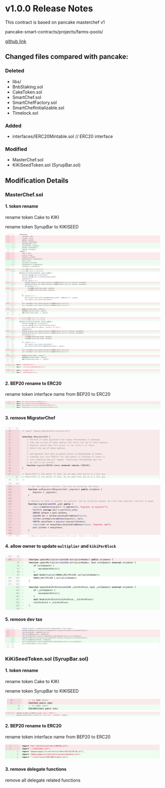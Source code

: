 # v1.0.0 Release Notes

This contract is based on pancake masterchef v1

pancake-smart-contracts/projects/farms-pools/ 

[github link](https://github.com/pancakeswap/pancake-smart-contracts/tree/master/projects/farms-pools)

## Changed files compared with pancake:

### Deleted
- libs/
- BnbStaking.sol
- CakeToken.sol
- SmartChef.sol
- SmartChefFactory.sol
- SmartChefInitializable.sol
- Timelock.sol

### Added
- interfaces/IERC20Mintable.sol  // ERC20 interface

### Modified
- MasterChef.sol
- KiKiSeedToken.sol (SyrupBar.sol)

## Modification Details

### MasterChef.sol

#### 1. token rename

rename token Cake to KIKI

rename token SyrupBar to KIKISEED

![](img/masterchef_rename_token_1.png)
![](img/masterchef_rename_token_2.png)
![](img/masterchef_rename_token_3.png)
![](img/masterchef_rename_token_4.png)
![](img/masterchef_rename_token_5.png)

#### 2. BEP20 rename to ERC20

rename token interface name from BEP20 to ERC20

![](img/masterchef_rename_BEP20.png)

#### 3. remove MigratorChef

![](img/masterchef_remove_migrator_1.png)
![](img/masterchef_remove_migrator_2.png)

#### 4. allow owner to update `multiplier` and `kikiPerBlock`

![](img/masterchef_allow_owner_update_params.png)

#### 5. remove dev tax

![](img/masterchef_remove_dev_tax.png)

### KiKiSeedToken.sol (SyrupBar.sol)

#### 1. token rename

rename token Cake to KIKI

rename token SyrupBar to KIKISEED

![](img/kikiseed_rename_token_1.png)
![](img/kikiseed_rename_token_2.png)

#### 2. BEP20 rename to ERC20

rename token interface name from BEP20 to ERC20

![](img/kikiseed_rename_BEP20.png)

#### 3. remove delegate functions

remove all delegate related functions